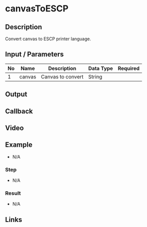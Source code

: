 # canvasToESCP

## Description

Convert canvas to ESCP printer language.

## Input / Parameters

| No | Name | Description | Data Type | Required |
| ------ | ------ | ------ |------ | ------ |
| 1 | canvas | Canvas to convert | String |  | 

## Output

## Callback

## Video

## Example

- N/A

### Step

- N/A

### Result

- N/A

## Links